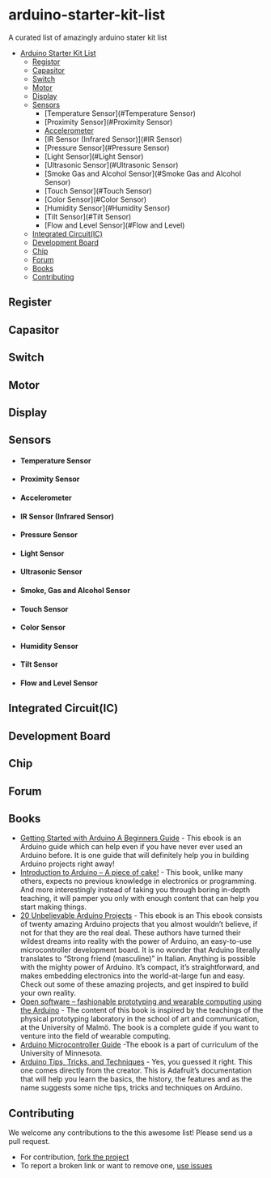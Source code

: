 # arduino-starter-kit-list
A curated list of amazingly arduino stater kit list


- [Arduino Starter Kit List](#kit-list)
  - [Registor](#registor)
  - [Capasitor](#capasitor)
  - [Switch](#switch)
  - [Motor](#motor)
  - [Display](#display)
  - [Sensors](sensors)
     - [Temperature Sensor](#Temperature Sensor)
     - [Proximity Sensor](#Proximity Sensor)
     - [Accelerometer](#Accelerometer)
     - [IR Sensor (Infrared Sensor)](#IR Sensor)
     - [Pressure Sensor](#Pressure Sensor)
     - [Light Sensor](#Light Sensor)
     - [Ultrasonic Sensor](#Ultrasonic Sensor)
     - [Smoke Gas and Alcohol Sensor](#Smoke Gas and Alcohol Sensor)
     - [Touch Sensor](#Touch Sensor)
     - [Color Sensor](#Color Sensor)
     - [Humidity Sensor](#Humidity Sensor)
     - [Tilt Sensor](#Tilt Sensor)
     - [Flow and Level Sensor](#Flow and Level)
  - [Integrated Circuit(IC)](#ic)
  - [Development Board](#db)
  - [Chip](#chip)
  - [Forum](#forum)
  - [Books](#books)
  - [Contributing](#contributing)

## Register

## Capasitor

## Switch

## Motor

## Display

## Sensors
 * #### Temperature Sensor
 * #### Proximity Sensor
 * #### Accelerometer
 * #### IR Sensor (Infrared Sensor)
 * #### Pressure Sensor
 * #### Light Sensor
 * #### Ultrasonic Sensor
 * #### Smoke, Gas and Alcohol Sensor
 * #### Touch Sensor
 * #### Color Sensor
 * #### Humidity Sensor
 * #### Tilt Sensor
 * #### Flow and Level Sensor


## Integrated Circuit(IC)

## Development Board

## Chip

## Forum

## Books

* [Getting Started with Arduino A Beginners Guide](http://manuals.makeuseof.com.s3.amazonaws.com/for-mobile/Arduino_-_MakeUseOf.com.pdf) - This ebook is an Arduino guide which can help even if you have never ever used an Arduino before. It is one guide that will definitely help you in building Arduino projects right away!
* [Introduction to Arduino – A piece of cake!](http://www.introtoarduino.com/downloads/IntroArduinoBook.pdf) - This book, unlike many others, expects no previous knowledge in electronics or programming. And more interestingly instead of taking you through boring in-depth teaching, it will pamper you only with enough content that can help you start making things.
* [20 Unbelievable Arduino Projects](http://www.nfiautomation.org/FREE_Download/Technical%20Documents/Arduino/20-Unbelievable-Arduino-Projects.pdf) - This ebook is an This ebook consists of twenty amazing Arduino projects that you almost wouldn’t believe, if not for that they are the real deal. These authors have turned their wildest dreams into reality with the power of Arduino, an easy-to-use microcontroller development board. It is no wonder that Arduino literally translates to “Strong friend (masculine)” in Italian. Anything is possible with the mighty power of Arduino. It’s compact, it’s straightforward, and makes embedding electronics into the world-at-large fun and easy. Check out some of these amazing projects, and get inspired to build your own reality.
* [Open software – fashionable prototyping and wearable computing using the Arduino](http://softwear.cc/book/files/Open_Softwear-beta090712.pdf) - The content of this book is inspired by the teachings of the physical prototyping laboratory in the school of art and communication, at the University of Malmö. The book is a complete guide if you want to venture into the field of wearable computing.
* [Arduino Microcontroller Guide](http://www.me.umn.edu/courses/me2011/arduino/) -The ebook is a part of curriculum of the University of Minnesota.
* [Arduino Tips, Tricks, and Techniques](http://learn.adafruit.com/downloads/pdf/arduino-tips-tricks-and-techniques.pdf) - Yes, you guessed it right. This one comes directly from the creator. This is Adafruit’s documentation that will help you learn the basics, the history, the features and as the name suggests some niche tips, tricks and techniques on Arduino.

## Contributing

We welcome any contributions to the this awesome list! Please send us a pull request.

* For contribution, [fork the project](https://github.com/istiyakaminsanto/arduino-starter-kit-list/fork)
* To report a broken link or want to remove one, [use issues](https://github.com/istiyakaminsanto/arduino-starter-kit-list/issues)

